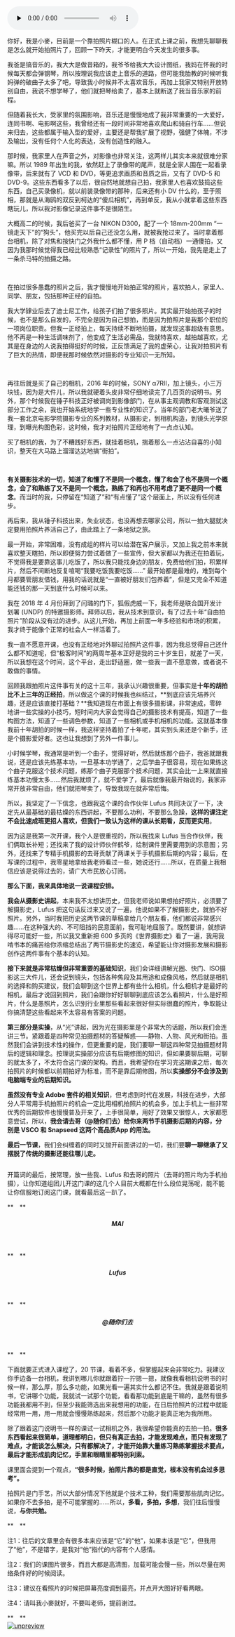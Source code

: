 <audio id="audio" title="开篇词 | 拍了十三年照片，我还是个小白" controls="" preload="none"><source id="mp3" src="https://static001.geekbang.org/resource/audio/d9/bf/d955973838316cd3e48de380b04d49bf.mp3"></audio>

你好，我是小麥，目前是一个靠拍照片糊口的人。在正式上课之前，我想先聊聊我是怎么就开始拍照片了，回顾一下昨天，才能更明白今天发生的很多事。

我爸是搞音乐的，我大大是做音箱的，我爷爷给我大大设计图纸，我妈在怀我的时候每天都会弹钢琴，所以按理说我应该走上音乐的道路，但可能我胎教的时候听我妈弹的破曲子太多了吧，导致我小时候并不太喜欢音乐，再加上我家又特别开放特别自由，我说不想学琴了，他们就把琴给卖了，基本上就断送了我当音乐家的前程。

但随着我长大，受家里的氛围影响，音乐还是慢慢地成了我非常重要的一大爱好，连同书啊、电影啊这些，我曾经还有一段时间非常地喜欢爬山和骑自行车……但说来归去，这些都属于输入型的爱好，主要还是帮我扩展了视野，强健了体魄，不涉及输出，没有任何个人化的表达，没有创造性的融入。

那时候，我家里人在声音之外，对影像也非常关注，这两样儿其实本来就很难分家嘛。所以 1989 年出生的我，依然赶上了录像带的尾声，就是全家人围在一起看录像带，后来就有了 VCD 和 DVD，等更追求画质和音质之后，又有了 DVD-5 和 DVD-9。这些东西看多了以后，很自然地就想自己拍，我家里人也喜欢鼓捣这些东西，自己买录像机，就以前装录像带的那种，后来还有小 DV 什么的，至于照相，那就是从海鸥的双反到柯达的“傻瓜相机”，再到单反，我从小就拿着这些东西瞎玩儿，所以我对影像记录这件事不是很陌生。

大概高二的时候，我后爸买了一台 NIKON D300，配了一个 18mm-200mm “一镜走天下”的“狗头”，他买完以后自己还没怎么用，就被我抢过来了。当时拿着那台相机，除了对焦和按快门之外我什么都不懂，用 P 档（自动档）一通傻拍，又因为我那时候觉得我已经比较熟悉“记录性”的照片了，所以一开始，我先是走上了一条杀马特的拍摄之路。

<img src="https://static001.geekbang.org/resource/image/53/4d/53c68cb25374e45d5881b40d830e134d.jpg" alt="">

<img src="https://static001.geekbang.org/resource/image/22/8f/229a9321066b380b3b6b4c77c137ac8f.jpg" alt="">

<img src="https://static001.geekbang.org/resource/image/c0/9b/c0791fbc681fe63be7771e2dcdf4ef9b.jpg" alt="">

<img src="https://static001.geekbang.org/resource/image/eb/a8/eb5a74be1261c7817a1d567674608ca8.jpg" alt="">

<img src="https://static001.geekbang.org/resource/image/56/52/56db8cd04139a5e41745db3ac755a352.jpg" alt="">

在拍过很多愚蠢的照片之后，我才慢慢地开始拍正常的照片，喜欢拍人，家里人、同学、朋友，包括那种正经的自拍。

我大学肄业后去了迪士尼工作，给孩子们拍了很多照片。其实最开始拍孩子的时候，也不是那么自发的，不完全是因为自己想拍，而是因为拍照片是我那个职位的一项岗位职责。但我一正经拍上，每天持续不断地拍摄，就发现这事超级有意思。他不再是一种生活调味剂了，他变成了生活必需品，我就特喜欢，越拍越喜欢，尤其是在身边的人说我拍得挺好的时候，正反馈满足了我的虚荣心，让我对拍照片有了巨大的热情，即便我那时候依然对摄影的专业知识一无所知。

<img src="https://static001.geekbang.org/resource/image/86/8a/86e357dd6ccb873dbdc626a539aefb8a.jpg" alt="">

<img src="https://static001.geekbang.org/resource/image/a8/43/a8566c73ec0ee035aff69a774e6fed43.jpg" alt="">

再往后就是买了自己的相机，2016 年的时候，SONY α7RⅡ，加上镜头，小三万块钱，因为是大件儿，所以我就硬着头皮非常仔细地读完了几百页的说明书。另外，那个时候我在锤子科技正好被调岗到影像部门，在从事主观调教和客观测试这部分工作之余，我也开始系统地学一些专业性的知识了。当年的部门老大曦爷送了我一套北京电影学院摄影专业的系列教材，从摄影史，到相机构造，到镜头光学原理，到曝光构图色彩，这时候，我才对拍照片正经地有了一点点认知。

买了相机的我，为了不糟践好东西，就挂着相机，揣着那么一点沾沾自喜的小知识，整天在大马路上溜溜达达地搞“街拍”。

<img src="https://static001.geekbang.org/resource/image/09/ba/0985e73edc2acfc53c7c8a1a59887dba.jpg" alt="">

<img src="https://static001.geekbang.org/resource/image/63/14/63f6ab1990e27343d4d90a17d28d0714.jpeg" alt="">

<img src="https://static001.geekbang.org/resource/image/4d/8f/4dd77ff78c6b31d33cbe0720f339f98f.jpeg" alt="">

**有关摄影技术的一切，知道了和懂了不是同一个概念，懂了和会了也不是同一个概念，会了和熟练了又不是同一个概念，熟练了和再也不用考虑了更不是同一个概念**。而当时的我，只停留在“知道了”和“有点懂了”这个层面上，所以没有任何进步。

再后来，我从锤子科技出来，失业状态，也没再想去哪家公司，所以一拍大腿就决定要用拍照片养活自己了，由此踏上了一条地狱之旅。

最一开始，非常困难，没有成组的样片可以给潜在客户展示，又加上我之前本来就喜欢整天瞎拍，所以即便努力尝试着做了一些宣传，但大家都以为我还在拍着玩，不觉得我是要靠这事儿吃饭了，所以我只能找身边的朋友，免费给他们拍，积累样片，然后不间断地反复喧喝“我要吃饭我要吃饭……” 最开始都是最难的，难到每个月都要管朋友借钱，用我的话说就是“一直被好朋友们包养着”，但是又完全不知道能还钱的那一天到底什么时候可以来。

我在 2018 年 4 月份拜到了闫璐的门下，狐假虎威一下，我老师是联合国开发计划署 (UNDP) 的特邀摄影师。拜师以后，我从技术到意识，有了过去十年“自由拍照片”阶段从没有过的进步。从这儿开始，再加上前面一年多经验和市场的积累，我才终于能像个正常的社会人一样活着了。

我一直不愿意开课，也没有正经地对外聊过拍照片这件事，因为我总觉得自己还什么都不知道呢，但“极客时间”的两周年基本正好是我的三十岁生日，就差了一天，所以我想在这个时间，这个平台，走出舒适圈，做一些我一直不愿意做，或者说不敢做的事情。

回顾我跟拍照片这件事有关的这十三年，我承认兴趣很重要，但事实是**十年的胡拍比不上三年的正经拍**，所以做这个课的时候我也纠结过，**到底应该先培养兴趣，还是应该直接打基础？**我知道现在市面上有很多摄影课，非常速成，零碎地讲一些实操的小技巧，短时间内大家会觉得自己的摄影技术有提高，知道了一些构图方法，知道了一些调色参数，知道了一些相机或手机相机的功能。这就基本像我前十年胡拍的时候一样，我这样坚持着拍了十年呢，其实到头来还是个新手，还是个摄影爱好者。这也让我想到了另外一件事儿。

小时候学琴，我通常是听到一个曲子，觉得好听，然后就练那个曲子，我爸就跟我说，还是应该先练基本功，一旦基本功学通了，之后学曲子很容易，现在如果练这个曲子克服这个技术问题，练那个曲子克服那个技术问题，其实会比一上来就直接练基本功慢太多……然后我就烦了，就不爱学了，最后就像我最开始说的，我家非常开放非常自由，他们就把琴卖了，导致我现在就非常后悔。

所以，我坚定了一下信念，也跟我这个课的合作伙伴 Lufus 共同决议了一下，决定先从最基础的最枯燥的东西讲起，不要那么功利，不要那么急躁，**这样的课注定不会比速成班更招人喜欢，但我们一致认为这样的课从长期看，反而更实用**。

因为这是我第一次开课，我个人是很重视的，所以我找来 Lufus 当合作伙伴，我们俩取长补短；还找来了我的设计师伙伴鹤爷，绘制课件里需要用到的示意图；另外，还找来了专精手机摄影的去哥贡献了两课关于手机摄影后期的内容；最后，在写课的过程中，我零星地拿给我老师看过一些，她说还行……所以，在质量上我相信应该是说得过去的，请广大市民放心订阅。

**那么下面，我来具体地说一说课程安排。**

**我会从摄影史讲起**，本来我不太想讲历史，但我老师说如果想拍好照片，必须要了解摄影史，Lufus 把这句话反过来又说了一遍，他说如果不了解摄影史，就拍不好照片。另外，当时我把历史这两节课的草稿拿给几个朋友看，他们都说非常感兴趣……在这种强大的、不可阻挡的民意面前，我可耻地屈服了。既然要讲，就想讲得尽可能好一些，所以我又重新把 600 多页的《世界摄影史》看了一遍，我用我啃书本的痛苦给你浓缩总结出了两节摄影史的速览，希望能让你对摄影发展和摄影创作这两件事有个基本的认知。

**接下来就是非常枯燥但非常重要的基础知识**，我们会详细讲解光圈、快门、ISO摄影这三大件儿，还会说到镜头，包括各种焦段及其用途和成像风格，然后就是相机的选择和购买建议，我们会聊到这个世界上都有些什么相机，什么相机才是最好的相机，最后才说回到照片，我们会跟你好好聊聊到底应该怎么看照片，什么是好照片，什么是愚照片，怎么识别行业里那些看起来很好但实际很蠢的照片，争取能让你搞清楚这些看起来不太容易有答案的问题。

**第三部分是实操**，从“光”讲起，因为光在摄影里是个非常大的话题，所以我们会连讲三节。紧跟着是四种常见拍摄题材的答疑解惑——静物、人物、风光和街拍。虽然我们会讲到技术性的操作，但更重要的是，我们要聊一聊这四种常见拍摄题材背后的逻辑和理念。按理说实操部分应该有后期修图的知识，但如果要聊后期，可聊的就太多了，不太符合这门课的架构。而且，我希望你在学习完这期课之后，每次拍照片的时候都以前期拍好为标准，而不是靠后期修图，所以**实操部分不会涉及到电脑端专业的后期知识。**

**虽然没有专业 Adobe 套件的相关知识**，但考虑到时代在发展，科技在进步，大部分人平常用手机拍照片的机会一定比用相机拍照片的机会多，加上手机上一些非常优秀的后期软件也慢慢普及开来了，上手很简单，用好了效果又很惊人，大家都愿意尝试，所以，**我会请去哥（@随你们去）给你来两节手机摄影后期的内容，分别是 VSCO 和 Snapseed 这两个高品质App 的用法。**

**最后一节课**，我们会纠缠着的同时又抛开前面讲过的一切，我们要**聊一聊继承了又摆脱了传统的摄影还能往哪儿走。**

<img src="https://static001.geekbang.org/resource/image/d0/24/d07435560262fb69b6e0079ff9c7dc24.jpg" alt="">

开篇词的最后，按常理，放一些我、Lufus 和去哥的照片（去哥的照片均为手机拍摄），让你知道组团儿开这门课的这几个人目前大概都在什么段位晃荡呢，能不能让你信服地订阅这门课，就看最后这一趴了。

**　**

##### <center>MAI</center>

<img src="https://static001.geekbang.org/resource/image/49/51/496958a4b54e384fdb905b8e130b1b51.jpg" alt="">

<img src="https://static001.geekbang.org/resource/image/73/39/73b801b8ce3fefa7a13839097d88ac39.jpg" alt="">

<img src="https://static001.geekbang.org/resource/image/1f/ad/1fd873a455867956436dc07035cca9ad.jpg" alt="">

<img src="https://static001.geekbang.org/resource/image/95/88/956e7d0e51ccda32640179d558d52c88.jpg" alt="">

<img src="https://static001.geekbang.org/resource/image/23/9f/239d24a69672d8501ef9a176430a3b9f.jpg" alt="">

<img src="https://static001.geekbang.org/resource/image/e8/b4/e86bd491b959136cf2418078c9c8f1b4.jpg" alt="">

<img src="https://static001.geekbang.org/resource/image/9e/99/9e564b662256335f795a4accc5180c99.jpg" alt="">

<img src="https://static001.geekbang.org/resource/image/78/f5/78a0a7e6fdd9dd0f7dbebe8e27fb87f5.jpg" alt="">

<img src="https://static001.geekbang.org/resource/image/33/2b/3388f4f8193d85ea60f04ab37e2b302b.jpg" alt="">

<img src="https://static001.geekbang.org/resource/image/d0/6e/d0e9f79d30d81fcc5080c3667d853d6e.jpg" alt="">

<img src="https://static001.geekbang.org/resource/image/57/4b/577ac6fd5420cb7b321dca267f8b294b.jpg" alt="">

<img src="https://static001.geekbang.org/resource/image/20/29/2026fbd4ff0ff0208e3fef5834600729.jpg" alt="">

**　**

##### <center>Lufus</center>

<img src="https://static001.geekbang.org/resource/image/08/3a/08f7a08c591eee7cf53eda58201c4a3a.jpg" alt="">

<img src="https://static001.geekbang.org/resource/image/c5/a1/c520e8a3e7e666d0ec8c2a8cc1185ea1.jpg" alt="">

<img src="https://static001.geekbang.org/resource/image/67/d6/6787f47ce4eea303d43be05bbe89c3d6.jpg" alt="">

<img src="https://static001.geekbang.org/resource/image/8b/6d/8b245ac38b134823be3ff35248b7476d.jpg" alt="">

<img src="https://static001.geekbang.org/resource/image/d5/3e/d5b56d5721dfdf1be014e7da3ebb373e.jpg" alt="">

<img src="https://static001.geekbang.org/resource/image/90/ec/90542c57affb1780858a8c07937428ec.jpg" alt="">

<img src="https://static001.geekbang.org/resource/image/aa/db/aa2e39a13e68146b02ba65a6f07762db.jpg" alt="">

<img src="https://static001.geekbang.org/resource/image/7f/37/7f973e15d8140015a867f76151f38437.jpg" alt="">

<img src="https://static001.geekbang.org/resource/image/fd/1a/fdce9aa7b83f142aaaff5996f5b1111a.jpg" alt="">

<img src="https://static001.geekbang.org/resource/image/09/2b/0965825f764aade8415e69650a3f722b.jpg" alt="">

<img src="https://static001.geekbang.org/resource/image/cc/f2/cc89e35b1f80e9b615967bf3083359f2.jpg" alt="">

<img src="https://static001.geekbang.org/resource/image/0d/57/0d081660470b1b939fa3e944d89fcf57.jpg" alt="">

**　**

##### <center>@随你们去</center>

<img src="https://static001.geekbang.org/resource/image/20/2a/20d4a56ff9766345484e724ec5e7042a.jpg" alt="">

<img src="https://static001.geekbang.org/resource/image/cf/31/cfcb052faa35ddd74ea6556a2c656231.jpg" alt="">

<img src="https://static001.geekbang.org/resource/image/d0/fd/d0ddd77d1b4e41da6d38dbed0ee5c0fd.jpg" alt="">

<img src="https://static001.geekbang.org/resource/image/29/67/29b3933a6d99a5b140d5f6e421cb7e67.jpg" alt="">

<img src="https://static001.geekbang.org/resource/image/04/8b/04d1ca87c1a24dd149db17dcf4531a8b.jpg" alt="">

<img src="https://static001.geekbang.org/resource/image/77/4e/779c54aecf24835d7ff7ec98237db94e.jpg" alt="">

<img src="https://static001.geekbang.org/resource/image/86/2e/8659efa13d313d0e18716392707ef02e.jpg" alt="">

<img src="https://static001.geekbang.org/resource/image/5e/82/5eb2df2bd0d367553841f2a1a818fe82.jpg" alt="">

<img src="https://static001.geekbang.org/resource/image/c0/ed/c001d1dbb4b4c9de5e9802e46b07e7ed.jpg" alt="">

<img src="https://static001.geekbang.org/resource/image/95/0a/954622b5a343feea13b4cd676aac010a.jpg" alt="">

<img src="https://static001.geekbang.org/resource/image/fc/25/fcc12b576e74ecbf91cdbde1138fbd25.jpg" alt="">

<img src="https://static001.geekbang.org/resource/image/59/c5/59a4d3edf5edbdc4c6f0e89f0bd218c5.jpg" alt="">

**　**

下面就要正式进入课程了，20 节课，看着不多，但掌握起来会非常吃力。我建议你手边备一台相机，我讲到哪儿你就跟着拧一拧摁一摁，就像我看相机说明书的时候一样，那么厚，那么多功能，如果光看一遍其实什么都记不住。我就是跟着说明书，它讲哪个功能，我就试一试那个功能，看看那功能到底是干嘛的，虽然有很多功能我都用不到，但至少我能筛选出来我想用的功能，在日后拍照片的过程中就能经常用一用，用一用就会慢慢熟练起来，然后那个功能才能真正地为我所用。

除了跟着这门说明书一样的课试一试相机之外，我很希望你能真的去拍一拍。**很多东西看起来很简单，道理都明白，但只有真正去拍，才能发现难点，而只有发现了难点，才能谈怎么解决，只有都解决了，才能开始靠大量练习熟练掌握技术要点，最后才能形成肌肉记忆，手里和眼睛里都特别利索。**

课里面会提到一个观点，**“很多时候，拍照片靠的都是直觉，根本没有机会过多思考”。**

拍照片是门手艺，所以大部分情况下他就是个技术工种，我们需要那些肌肉记忆。如果你不去多拍，是不可能掌握的……所以，**多看，多拍，多想**，我们往后慢慢说，**与你共勉。**

**　**

注1：往后的文章里会有很多本来应该是“它”的“他”，如果本该是“它”，但我用了“他”，不是错字，是我对“他”指代的内容有个人感情。

注2：我们的课图片很多，而且大都是高清图，加载可能会慢一些，所以尽量在网络条件好的时候阅读。

注3：建议在看照片的时候把屏幕亮度调到最亮，并点开大图好好看两眼。

注4：请叫我小麥就好，不要叫老师，提前谢过。

**　**<br>
[<img src="https://static001.geekbang.org/resource/image/2a/db/2a7d72a1d26099124e9f73083c5a3cdb.jpg" alt="unpreview">](time://mall?url=https%3A%2F%2Fshop18793264.youzan.com%2Fwscgoods%2Fdetail%2F3eu7u8k3bo5co%3Fstep%3D2)
